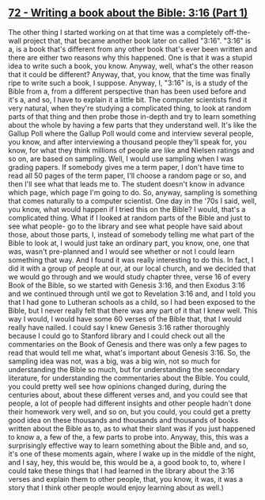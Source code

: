## [72 - Writing a book about the Bible: 3:16 (Part 1)](http://webofstories.com/play/17131)

The other thing I started working on at that time was a completely
off-the-wall project that, that became another book later on called
"3:16". "3:16" is a, is a book that's different from any other book
that's ever been written and there are either two reasons why this
happened. One is that it was a stupid idea to write such a book, you
know. Anyway, well, what's the other reason that it could be
different? Anyway, that, you know, that the time was finally ripe to
write such a book, I suppose. Anyway, I, "3:16" is, is a study of the
Bible from a, from a different perspective than has been used before
and it's a, and so, I have to explain it a little bit. The computer
scientists find it very natural, when they're studying a complicated
thing, to look at random parts of that thing and then probe those
in-depth and try to learn something about the whole by having a few
parts that they understand well. It's like the Gallup Poll where the
Gallup Poll would come and interview several people, you know, and
after interviewing a thousand people they'll speak for, you know, for
what they think millions of people are like and Nielsen ratings and so
on, are based on sampling. Well, I would use sampling when I was
grading papers. If somebody gives me a term paper, I don't have time
to read all 50 pages of the term paper, I'll choose a random page or
so, and then I'll see what that leads me to. The student doesn't know
in advance which page, which page I'm going to do. So, anyway,
sampling is something that comes naturally to a computer
scientist. One day in the '70s I said, well, you know, what would
happen if I tried this on the Bible? I would, that's a complicated
thing. What if I looked at random parts of the Bible and just to see
what people- go to the library and see what people have said about
those, about those parts, I, instead of somebody telling me what part
of the Bible to look at, I would just take an ordinary part, you know,
one, one that was, wasn't pre-planned and I would see whether or not I
could learn something that way. And I found it was really interesting
to do this. In fact, I did it with a group of people at our, at our
local church, and we decided that we would go through and we would
study chapter three, verse 16 of every Book of the Bible, so we
started with Genesis 3:16, and then Exodus 3:16 and we continued
through until we got to Revelation 3:16 and, and I told you that I had
gone to Lutheran schools as a child, so I had been exposed to the
Bible, but I never really felt that there was any part of it that I
knew well. This way I would, I would have some 60 verses of the Bible
that, that I would really have nailed. I could say I knew Genesis 3:16
rather thoroughly because I could go to Stanford library and I could
check out all the commentaries on the Book of Genesis and there was
only a few pages to read that would tell me what, what's important
about Genesis 3:16. So, the sampling idea was not, was a big, was a
big win, not so much for understanding the Bible so much, but for
understanding the secondary literature, for understanding the
commentaries about the Bible. You could, you could pretty well see how
opinions changed during, during the centuries about, about these
different verses and, and you could see that people, a lot of people
had different insights and other people hadn't done their homework
very well, and so on, but you could, you could get a pretty good idea
on these thousands and thousands and thousands of books written about
the Bible as to, as to what their slant was if you just happened to
know a, a few of the, a few parts to probe into. Anyway, this, this
was a surprisingly effective way to learn something about the Bible
and, and so, it's one of these moments again, where I wake up in the
middle of the night, and I say, hey, this would be, this would be a, a
good book to, to, where I could take these things that I had learned
in the library about the 3:16 verses and explain them to other people,
that, you know, it was, it was a story that I think other people would
enjoy learning about as well.)

